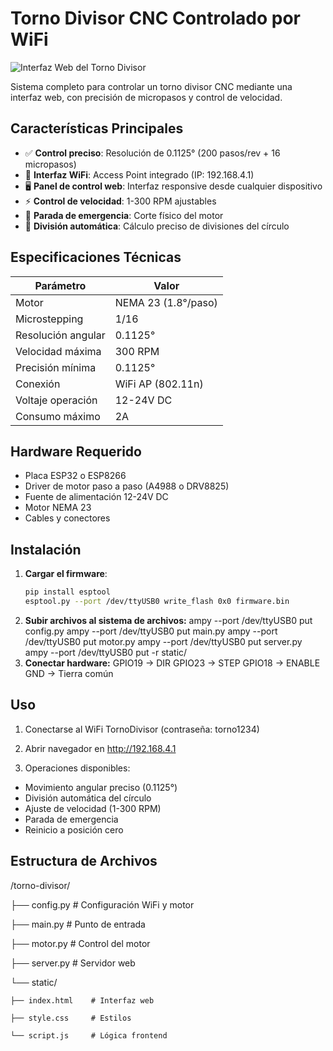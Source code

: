 # Torno Divisor CNC Controlado por WiFi

![Interfaz Web del Torno Divisor](https://ejemplo.com/torno-divisor.jpg) <!-- Reemplaza con tu imagen -->

Sistema completo para controlar un torno divisor CNC mediante una interfaz web, con precisión de micropasos y control de velocidad.

## Características Principales

- ✅ **Control preciso**: Resolución de 0.1125° (200 pasos/rev + 16 micropasos)
- 📶 **Interfaz WiFi**: Access Point integrado (IP: 192.168.4.1)
- 🖥️ **Panel de control web**: Interfaz responsive desde cualquier dispositivo
- ⚡ **Control de velocidad**: 1-300 RPM ajustables
- 🛑 **Parada de emergencia**: Corte físico del motor
- 🔄 **División automática**: Cálculo preciso de divisiones del círculo

## Especificaciones Técnicas

| Parámetro           | Valor               |
|---------------------|---------------------|
| Motor               | NEMA 23 (1.8°/paso) |
| Microstepping       | 1/16                |
| Resolución angular  | 0.1125°             |
| Velocidad máxima    | 300 RPM             |
| Precisión mínima    | 0.1125°             |
| Conexión            | WiFi AP (802.11n)   |
| Voltaje operación   | 12-24V DC           |
| Consumo máximo      | 2A                  |

## Hardware Requerido

- Placa ESP32 o ESP8266
- Driver de motor paso a paso (A4988 o DRV8825)
- Fuente de alimentación 12-24V DC
- Motor NEMA 23
- Cables y conectores

## Instalación

1. **Cargar el firmware**:
   ```bash
   pip install esptool
   esptool.py --port /dev/ttyUSB0 write_flash 0x0 firmware.bin

2. **Subir archivos al sistema de archivos:**
ampy --port /dev/ttyUSB0 put config.py
ampy --port /dev/ttyUSB0 put main.py
ampy --port /dev/ttyUSB0 put motor.py
ampy --port /dev/ttyUSB0 put server.py
ampy --port /dev/ttyUSB0 put -r static/
3. **Conectar hardware:**
GPIO19 → DIR
GPIO23 → STEP
GPIO18 → ENABLE
GND → Tierra común

## Uso
1. Conectarse al WiFi TornoDivisor (contraseña: torno1234)

2. Abrir navegador en http://192.168.4.1

3. Operaciones disponibles:

- Movimiento angular preciso (0.1125°)
- División automática del círculo
- Ajuste de velocidad (1-300 RPM)
- Parada de emergencia
- Reinicio a posición cero

## Estructura de Archivos

/torno-divisor/

├── config.py         # Configuración WiFi y motor

├── main.py           # Punto de entrada

├── motor.py          # Control del motor

├── server.py         # Servidor web

└── static/

    ├── index.html    # Interfaz web
    
    ├── style.css     # Estilos
    
    └── script.js     # Lógica frontend
